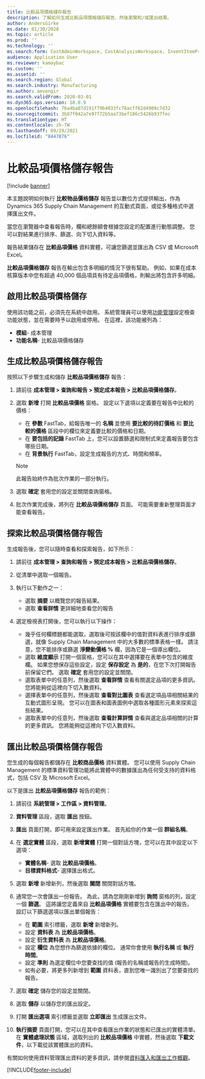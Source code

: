 ```yaml
---
title: 比較品項價格儲存報告
description: 了解如何生成比較品項價格儲存報告，然後瀏覽和/或匯出結果。
author: AndersGirke
ms.date: 01/30/2020
ms.topic: article
ms.prod: ''
ms.technology: ''
ms.search.form: CostAdminWorkspace, CostAnalysisWorkspace, InventItemPriceCompareStorage, InventItemPriceCompareStorageDetailsChart, InventItemPriceCompareStorageDetails
audience: Application User
ms.reviewer: kamaybac
ms.custom: ''
ms.assetid: ''
ms.search.region: Global
ms.search.industry: Manufacturing
ms.author: aevengir
ms.search.validFrom: 2020-03-01
ms.dyn365.ops.version: 10.0.9
ms.openlocfilehash: 76a4ba07d191f79b4033fc78acff62d4909c7d32
ms.sourcegitcommit: 3b87f042a7e97f72b5aa73bef186c5426b937fec
ms.translationtype: HT
ms.contentlocale: zh-TW
ms.lasthandoff: 09/29/2021
ms.locfileid: "8447876"
---
```

# <a name="compare-item-prices-storage-report"></a>比較品項價格儲存報告

[!include [banner](../includes/banner.md)]

本主題說明如何執行 **比較物品價格儲存** 報告並以數位方式提供輸出，作為 Dynamics 365 Supply Chain Management 的互動式頁面，或從多種格式中選擇匯出文件。

當您在瀏覽器中查看報告時，欄和總餘額會根據您設定的配置進行動態調整。 您可以對結果進行排序、篩選、向下切入資料等。

報告結果儲存在 **比較品項價格** 資料實體，可讓您篩選並匯出為 CSV 或 Microsoft Excel。

**比較品項價格儲存** 報告在輸出包含多明細的情況下很有幫助。 例如，如果在成本核算版本中您有超過 40,000 個品項具有待定品項價格，則輸出將包含許多明細。

## <a name="enable-compare-item-prices-storage"></a>啟用比較品項價格儲存

使用該功能之前，必須先在系統中啟用。 系統管理員可以使用[功能管理](../../fin-ops-core/fin-ops/get-started/feature-management/feature-management-overview.md)設定檢查功能狀態，並在需要時予以啟用或停用。 在這裡，該功能被列為：

- **模組**- 成本管理
- **功能名稱**- 比較品項價格儲存

## <a name="generate-a-compare-item-prices-storage-report"></a>生成比較品項價格儲存報告

按照以下步驟生成和儲存 **比較品項價格儲存** 報告：

1. 請前往 **成本管理 > 查詢和報告 > 預定成本報告 > 比較品項價格儲存**。

1. 選取 **新增** 打開 **比較品項價格** 窗格。 設定以下選項以定義要在報告中比較的價格：

    - 在 **參數** FastTab，給報告唯一的 **名稱** 並使用 **要比較的待訂價格** 和 **要比較的價格** 區段中的欄位來定義要比較的價格和日期。
    - 在 **要包括的記錄** FastTab 上，您可以設置篩選和限制式來定義報告要包含哪些日期。
    - 在 **背景執行** FastTab，設定生成報告的方式、時間和頻率。
    > [!NOTE]
    > 此報告始終作為批次作業的一部分執行。

1. 選取 **確定** 套用您的設定並關閉查詢窗格。

1. 批次作業完成後，將列在 **比較品項價格儲存** 頁面。 可能需要重新整理頁面才能查看報告。

## <a name="explore-the-compare-item-prices-storage-report"></a>探索比較品項價格儲存報告

生成報告後，您可以隨時查看和探索報告，如下所示：

1. 請前往 **成本管理 > 查詢和報告 > 預定成本報告 > 比較品項價格儲存**。

1. 從清單中選取一個報告。

1. 執行以下動作之一：

    - 選取 **摘要** 以概覽您的報告結果。
    - 選取 **查看詳情** 更詳細地查看您的報告

1. 選定檢視表打開後，您可以執行以下操作：

    - 幾乎任何欄標題都能選取，選取後可按該欄中的值對資料表進行排序或篩選，就像 Supply Chain Management 中的大多數的標準表格一樣。 請注意，您不能排序或篩選 **淨變動價格 %** 欄，因為它是一個導出欄位。
    - 選取 **維度顯示** 打開一個窗格，您可以在其中選擇要在表單中包含的維度欄。 如果您想保存這些設定，設定 **保存設定** 為 **是的**，在您下次打開報告前保留它們。 選取 **確定** 套用您的設定並關閉。
    - 選取表單中的任意列，然後選取 **查看詳情** 查看有關選定品項的更多資訊。 您將能夠從這裡向下切入數資料。
    - 選擇表單中的任意列，然後選取 **查看對比圖表** 查看選定項品項相關結果的互動式圖形呈現。 您可以在圖表和圖表圖例中選取各種圖形元素來探索這些結果。
    - 選取表單中的任意列，然後選取 **查看計算詳情** 查看與選定品項相關的計算的更多資訊。 您將能夠從這裡向下切入數資料。

## <a name="export-the-compare-item-prices-storage-report"></a>匯出比較品項價格儲存報告

您生成的每個報告都儲存在 **比較商品價格** 資料實體。 您可以使用 Supply Chain Management 的標準資料管理功能將此實體中的數據匯出為任何受支持的資料格式，包括 CSV 及 Microsoft Excel。

以下是匯出 **比較品項價格儲存** 報告的範例：

1. 請前往 **系統管理 > 工作區 > 資料管理**。

1. **資料管理** 區段，選取 **匯出** 按鈕。

1. **匯出** 頁面打開，即可用來設定匯出作業。 首先給你的作業一個 **群組名稱**。

1. 在 **選定實體** 區段，選取 **新增實體** 打開一個對話方塊，您可以在其中設定以下選項：

    - **實體名稱**- 選取 **比較品項價格**。
    - **目標資料格式**- 選擇匯出格式。

1. 選取 **新增** 新增新列，然後選取 **關閉** 關閉對話方塊。

1. 通常您一次會匯出一份報告。 為此，請為您剛剛新增到 **詢問** 窗格的列，設定一個 **篩選**。 這將讓您定義來自 **比較品項價格** 實體要包含在匯出中的報告。 設訂以下篩選選項以匯出單個報告：

    - 在 **範圍** 索引標籤，選取 **新增** 新增新列。
    - 設定 **資料表** 為 **比較品項價格**。
    - 設定 **衍生資料表** 為 **比較品項價格**。
    - 設定 **欄位** 為您想作為篩選依據的欄位。 通常你會使用 **執行名稱** 或 **執行時間**。
    - 設定 **準則** 為選定欄位中您要查找的值 (報告的名稱或報告的生成時間)。
    - 如有必要，將更多列新增到 **範圍** 資料表，直到您唯一識別出了您要查找的報告。

1. 選取 **確定** 儲存您的設定並關閉。

1. 選取 **儲存** 以儲存您的匯出設定。

1. 打開 **匯出選項** 索引標籤並選取 **立即匯出** 生成匯出文件。

1. **執行摘要** 頁面打開，您可以在其中查看匯出作業的狀態和已匯出的實體清單。 在 **實體處理狀態** 區域，選取列出的 **比較品項價格** 中實體，然後選取 **下載文件**，以下載從該實體匯出的資料。

有關如何使用資料管理匯出資料的更多資訊，請參閱[資料匯入和匯出工作概觀](../../fin-ops-core/dev-itpro/data-entities/data-import-export-job.md)。


[!INCLUDE[footer-include](../../includes/footer-banner.md)]